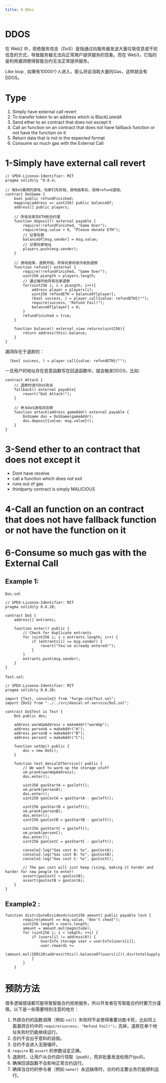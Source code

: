 ```yaml
---
title: 6.DDos
---
```

# DDOS

在 Web2 中，拒绝服务攻击（DoS）是指通过向服务器发送大量垃圾信息或干扰信息的方式，导致服务器无法向正常用户提供服务的现象。而在 Web3，它指的是利用漏洞使得智能合约无法正常提供服务。

Like loop , 如果有10000个人进入，那么将会消耗大量的Gas，这样就会有DDOS。

# Type

1. Simply have external call revert
2. To transfer token to an address which is BlackListedA
3. Send ether to an contract that does not except it
4. Call an function on an contract that does not have fallback function or not have the function on it
5. Return data that is not in the expected format
6. Consume so much gas with the External Call

# 1-Simply have external call revert

```solidity
// SPDX-License-Identifier: MIT
pragma solidity ^0.8.4;

// 有DoS漏洞的游戏，玩家们先存钱，游戏结束后，调用refund退钱。
contract DoSGame {
    bool public refundFinished;
    mapping(address => uint256) public balanceOf;
    address[] public players;

    // 所有玩家存ETH到合约里
    function deposit() external payable {
        require(!refundFinished, "Game Over");
        require(msg.value > 0, "Please donate ETH");
        // 记录存款
        balanceOf[msg.sender] = msg.value;
        // 记录玩家地址
        players.push(msg.sender);
    }

    // 游戏结束，退款开始，所有玩家将依次收到退款
    function refund() external {
        require(!refundFinished, "Game Over");
        uint256 pLength = players.length;
        // 通过循环给所有玩家退款
        for(uint256 i; i < pLength; i++){
            address player = players[i];
            uint256 refundETH = balanceOf[player];
            (bool success, ) = player.call{value: refundETH}("");
            require(success, "Refund Fail!");
            balanceOf[player] = 0;
        }
        refundFinished = true;
    }

    function balance() external view returns(uint256){
        return address(this).balance;
    }
}
```

漏洞存在于退款的：

```solidity
  (bool success, ) = player.call{value: refundETH}("");
```

一旦用户的地址存在恶意函数写在回退函数中，就会触发DDOS，比如:

```solidity
contract Attack {
    // 退款时进行DoS攻击
    fallback() external payable{
        revert("DoS Attack!");
    }

    // 参与DoS游戏并存款
    function attack(address gameAddr) external payable {
        DoSGame dos = DoSGame(gameAddr);
        dos.deposit{value: msg.value}();
    }
}
```


# 3-Send ether to an contract that does not except it

- Dont have receive
- call a function which does not exit
- runs out of gas
- thirdparty contract is simply MALICIOUS

# 4-Call an function on an contract that does not have fallback function or not have the function on it

# 6-Consume so much gas with the External Call

## Example 1:

`Dos.so`l:

```solidity
// SPDX-License-Identifier: MIT
pragma solidity 0.8.20;

contract DoS {
    address[] entrants;

    function enter() public {
        // Check for duplicate entrants
        for (uint256 i; i < entrants.length; i++) {
            if (entrants[i] == msg.sender) {
                revert("You've already entered!");
            }
        }
        entrants.push(msg.sender);
    }
}
```

`Test.sol`:

```solidity
// SPDX-License-Identifier: MIT
pragma solidity 0.8.20;

import {Test, console2} from "forge-std/Test.sol";
import {DoS} from "../../src/denial-of-service/DoS.sol";

contract DoSTest is Test {
    DoS public dos;

    address warmUpAddress = makeAddr("warmUp");
    address personA = makeAddr("A");
    address personB = makeAddr("B");
    address personC = makeAddr("C");

    function setUp() public {
        dos = new DoS();
    }

    function test_denialOfService() public {
        // We want to warm up the storage stuff
        vm.prank(warmUpAddress);
        dos.enter();

        uint256 gasStartA = gasleft();
        vm.prank(personA);
        dos.enter();
        uint256 gasCostA = gasStartA - gasleft();

        uint256 gasStartB = gasleft();
        vm.prank(personB);
        dos.enter();
        uint256 gasCostB = gasStartB - gasleft();

        uint256 gasStartC = gasleft();
        vm.prank(personC);
        dos.enter();
        uint256 gasCostC = gasStartC - gasleft();

        console2.log("Gas cost A: %s", gasCostA);
        console2.log("Gas cost B: %s", gasCostB);
        console2.log("Gas cost C: %s", gasCostC);

        // The gas cost will just keep rising, making it harder and harder for new people to enter!
        assert(gasCostC > gasCostB);
        assert(gasCostB > gasCostA);
    }
}
```

## Example2 :

```solidity
function distributeDividends(uint256 amount) public payable lock {
        require(amount == msg.value, "don't cheat");
        uint256 length = users.length;
        amount = amount.mul(magnitude);
        for (uint256 i; i < lekgth; ++i) {
            if (users[i] != address(0)) {
                UserInfo storage user = userInfo[users[i]];
                user.rewards +=
                    (amount.mul(IERC20(address(this)).balanceOf(users[i])).div(totalSupply.SUb(MINIMUM_LIOUIDITY)));
            }
        }
    }
```

# 预防方法

很多逻辑错误都可能导致智能合约拒绝服务，所以开发者在写智能合约时要万分谨慎。以下是一些需要特别注意的地方：

1. 外部合约的函数调用（例如 `call`）失败时不会使得重要功能卡死，比如将上面漏洞合约中的 `require(success, "Refund Fail!");` 去掉，退款在单个地址失败时仍能继续运行。
2. 合约不会出乎意料的自毁。
3. 合约不会进入无限循环。
4. `require` 和 `assert` 的参数设定正确。
5. 退款时，让用户从合约自行领取（push），而非批量发送给用户(pull)。
6. 确保回调函数不会影响正常合约运行。
7. 确保当合约的参与者（例如 `owner`）永远缺席时，合约的主要业务仍能顺利运行。